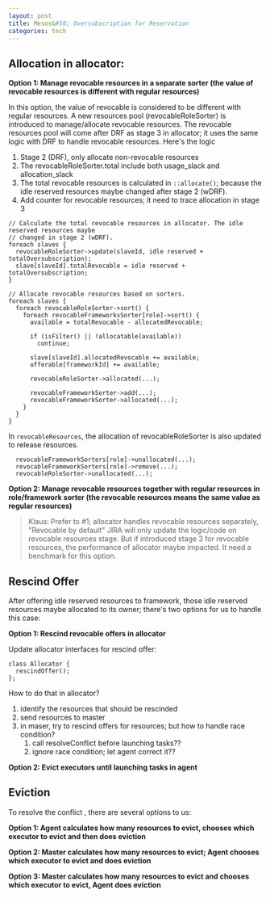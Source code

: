 ```yaml
---
layout: post
title: Mesos&#58; Oversubscription for Reservation
categories: tech
---
```


## Allocation in allocator:

**Option 1: Manage revocable resources in a separate sorter (the value of revocable resources is different with regular resources)**

In this option, the value of revocable is considered to be different with regular resources. A new resources pool (revocableRoleSorter) is introduced to manage/allocate revocable resources. The revocable resources pool will come after DRF as stage 3 in allocator; it uses the same logic with DRF to handle revocable resources. Here's the logic 

1. Stage 2 (DRF), only allocate non-revocable resources
1. The revocableRoleSorter.total include both usage_slack and allocation_slack
1. The total revocable resources is calculated in `::allocate()`; because the idle reserved resources maybe changed after stage 2 (wDRF).
1. Add counter for revocable resources; it need to trace allocation in stage 3


```
// Calculate the total revocable resources in allocator. The idle reserved resources maybe 
// changed in stage 2 (wDRF).
foreach slaves {
  revocableRoleSorter->update(slaveId, idle reserved + totalOversubscription);
  slave[slaveId].totalRevocable = idle reserved + totalOversubscription;
}

// Allocate revocable resources based on sorters.
foreach slaves {
  foreach revocableRoleSorter->sort() {
    foreach revocableFrameworksSorter[role]->sort() {
      available = totalRevocable - allocatedRevocable;

      if (isFilter() || !allocatable(available))
        continue;

      slave[slaveId].allocatedRevocable += available;
      offerable[frameworkId] += available;

      revocableRoleSorter->allocated(...);

      revocableFrameworkSorter->add(...);
      revocableFrameworkSorter->allocated(...);
    }
  }
}
```

In `revocableResources`, the allocation of revocableRoleSorter is also updated to release resources.


```
  revocableFrameworkSorters[role]->unallocated(...);
  revocableFrameworkSorters[role]->remove(...);
  revocableRoleSorter->unallocated(...);
```


**Option 2: Manage revocable resources together with regular resources in role/framework sorter (the revocable resources means the same value as regular resources)**



> Klaus: Prefer to #1; allocator handles revocable resources separately, "Revocable by default" JIRA will only update the logic/code on revocable resources stage. But if introduced stage 3 for revocable resources, the performance of allocator maybe impacted. It need a benchmark for this option.


## Rescind Offer

After offering idle reserved resources to framework, those idle reserved resources maybe allocated to its owner; there's two options for us to handle this case:

**Option 1: Rescind revocable offers in allocator**

Update allocator interfaces for rescind offer:

```
class Allocator {
  rescindOffer();
};
```

How to do that in allocator? 

1. identify the resources that should be rescinded
2. send resources to master
3. in maser, try to rescind offers for resources; but how to handle race condition?
    1. call resolveConflict before launching tasks??
    1. ignore race condition; let agent correct it??


**Option 2: Evict executors until launching tasks in agent**



## Eviction

To resolve the conflict , there are several options to us:


**Option 1: Agent calculates how many resources to evict, chooses which executor to evict and then does eviction**


**Option 2: Master calculates how many resources to evict; Agent chooses which executor to evict and does eviction**


**Option 3: Master calculates how many resources to evict and chooses which executor to evict, Agent does eviction**



